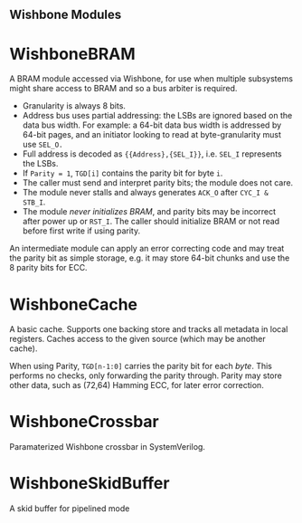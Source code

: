 Wishbone Modules
----------------

# WishboneBRAM

A BRAM module accessed via Wishbone, for use when multiple subsystems might
share access to BRAM and so a bus arbiter is required.

* Granularity is always 8 bits.
* Address bus uses partial addressing:  the LSBs are ignored based on the data
  bus width.  For example:  a 64-bit data bus width is addressed by 64-bit
  pages, and an initiator looking to read at byte-granularity must use `SEL_O.`
* Full address is decoded as `{{Address},{SEL_I}}`, i.e. `SEL_I` represents
  the LSBs.
* If `Parity = 1`, `TGD[i]` contains the parity bit for byte `i`.
* The caller must send and interpret parity bits; the module does not care.
* The module never stalls and always generates `ACK_O` after `CYC_I & STB_I`.
* The module _never initializes BRAM_, and parity bits may be incorrect after
  power up or `RST_I`.  The caller should initialize BRAM or not read before
  first write if using parity.

An intermediate module can apply an error correcting code and may treat the
parity bit as simple storage, e.g. it may store 64-bit chunks and use the 8
parity bits for ECC.

# WishboneCache

A basic cache.  Supports one backing store and tracks all metadata in local
registers.  Caches access to the given source (which may be another cache).

When using Parity, `TGD[n-1:0]` carries the parity bit for each _byte_.  This
performs no checks, only forwarding the parity through.  Parity may store other
data, such as (72,64) Hamming ECC, for later error correction.

# WishboneCrossbar

Paramaterized Wishbone crossbar in SystemVerilog.

# WishboneSkidBuffer

A skid buffer for pipelined mode

